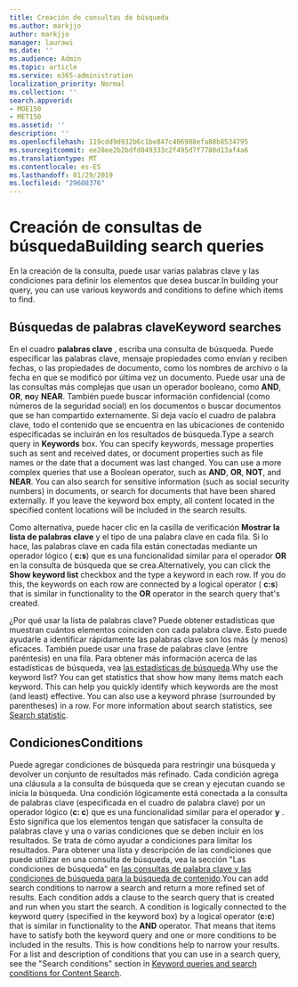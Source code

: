 ```yaml
---
title: Creación de consultas de búsqueda
ms.author: markjjo
author: markjjo
manager: laurawi
ms.date: ''
ms.audience: Admin
ms.topic: article
ms.service: o365-administration
localization_priority: Normal
ms.collection: ''
search.appverid:
- MOE150
- MET150
ms.assetid: ''
description: ''
ms.openlocfilehash: 119cdd9d932b6c1be847c406988efa80b8534795
ms.sourcegitcommit: ee28ee2b2bdfd049333c2f495d7f7780d13af4a6
ms.translationtype: MT
ms.contentlocale: es-ES
ms.lasthandoff: 01/29/2019
ms.locfileid: "29608376"
---
```

# <a name="building-search-queries"></a><span data-ttu-id="c52a6-102">Creación de consultas de búsqueda</span><span class="sxs-lookup"><span data-stu-id="c52a6-102">Building search queries</span></span>
<span data-ttu-id="c52a6-103">En la creación de la consulta, puede usar varias palabras clave y las condiciones para definir los elementos que desea buscar.</span><span class="sxs-lookup"><span data-stu-id="c52a6-103">In building your query, you can use various keywords and conditions to define which items to find.</span></span>

## <a name="keyword-searches"></a><span data-ttu-id="c52a6-104">Búsquedas de palabras clave</span><span class="sxs-lookup"><span data-stu-id="c52a6-104">Keyword searches</span></span>
<span data-ttu-id="c52a6-p101">En el cuadro **palabras clave** , escriba una consulta de búsqueda. Puede especificar las palabras clave, mensaje propiedades como envían y reciben fechas, o las propiedades de documento, como los nombres de archivo o la fecha en que se modificó por última vez un documento. Puede usar una de las consultas más complejas que usan un operador booleano, como **AND**, **OR**, **no**y **NEAR**. También puede buscar información confidencial (como números de la seguridad social) en los documentos o buscar documentos que se han compartido externamente. Si deja vacío el cuadro de palabra clave, todo el contenido que se encuentra en las ubicaciones de contenido especificadas se incluirán en los resultados de búsqueda.</span><span class="sxs-lookup"><span data-stu-id="c52a6-p101">Type a search query in **Keywords** box. You can specify keywords, message properties such as sent and received dates, or document properties such as file names or the date that a document was last changed. You can use a more complex queries that use a Boolean operator, such as **AND**, **OR**, **NOT**, and **NEAR**. You can also search for sensitive information (such as social security numbers) in documents, or search for documents that have been shared externally. If you leave the keyword box empty, all content located in the specified content locations will be included in the search results.</span></span>
    
<span data-ttu-id="c52a6-p102">Como alternativa, puede hacer clic en la casilla de verificación **Mostrar la lista de palabras clave** y el tipo de una palabra clave en cada fila. Si lo hace, las palabras clave en cada fila están conectadas mediante un operador lógico ( **c:s**) que es una funcionalidad similar para el operador **OR** en la consulta de búsqueda que se crea.</span><span class="sxs-lookup"><span data-stu-id="c52a6-p102">Alternatively, you can click the **Show keyword list** checkbox and the type a keyword in each row. If you do this, the keywords on each row are connected by a logical operator ( **c:s**) that is similar in functionality to the **OR** operator in the search query that's created.</span></span> 
    
<span data-ttu-id="c52a6-p103">¿Por qué usar la lista de palabras clave? Puede obtener estadísticas que muestran cuántos elementos coinciden con cada palabra clave. Esto puede ayudarle a identificar rápidamente las palabras clave son los más (y menos) eficaces. También puede usar una frase de palabras clave (entre paréntesis) en una fila. Para obtener más información acerca de las estadísticas de búsqueda, vea [las estadísticas de búsqueda](search-statistics.md).</span><span class="sxs-lookup"><span data-stu-id="c52a6-p103">Why use the keyword list? You can get statistics that show how many items match each keyword. This can help you quickly identify which keywords are the most (and least) effective. You can also use a keyword phrase (surrounded by parentheses) in a row. For more information about search statistics, see [Search statistic](search-statistics.md).</span></span>

## <a name="conditions"></a><span data-ttu-id="c52a6-117">Condiciones</span><span class="sxs-lookup"><span data-stu-id="c52a6-117">Conditions</span></span>    
<span data-ttu-id="c52a6-p104">Puede agregar condiciones de búsqueda para restringir una búsqueda y devolver un conjunto de resultados más refinado. Cada condición agrega una cláusula a la consulta de búsqueda que se crean y ejecutan cuando se inicia la búsqueda. Una condición lógicamente está conectada a la consulta de palabras clave (especificada en el cuadro de palabra clave) por un operador lógico (**c: c**) que es una funcionalidad similar para el operador **y** . Esto significa que los elementos tengan que satisfacer la consulta de palabras clave y una o varias condiciones que se deben incluir en los resultados. Se trata de cómo ayudar a condiciones para limitar los resultados. Para obtener una lista y descripción de las condiciones que puede utilizar en una consulta de búsqueda, vea la sección "Las condiciones de búsqueda" en [las consultas de palabra clave y las condiciones de búsqueda para la búsqueda de contenido](../keyword-queries-and-search-conditions.md#search-conditions).</span><span class="sxs-lookup"><span data-stu-id="c52a6-p104">You can add search conditions to narrow a search and return a more refined set of results. Each condition adds a clause to the search query that is created and run when you start the search. A condition is logically connected to the keyword query (specified in the keyword box) by a logical operator (**c:c**) that is similar in functionality to the **AND** operator. That means that items have to satisfy both the keyword query and one or more conditions to be included in the results. This is how conditions help to narrow your results. For a list and description of conditions that you can use in a search query, see the "Search conditions" section in [Keyword queries and search conditions for Content Search](../keyword-queries-and-search-conditions.md#search-conditions).</span></span>


